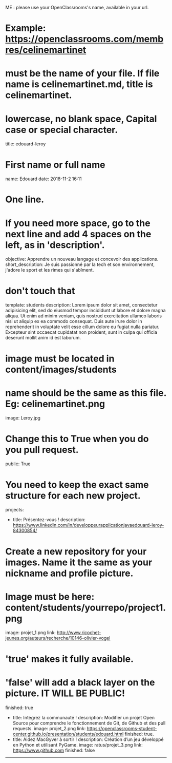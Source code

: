 ME : please use your OpenClassrooms's name, available in your url.
# Example: https://openclassrooms.com/membres/celinemartinet
# must be the name of your file. If file name is celinemartinet.md, title is celinemartinet.
# lowercase, no blank space, Capital case or special character.
title: edouard-leroy

# First name or full name
name: Edouard
date: 2018-11-2 16:11

# One line.
# If you need more space, go to the next line and add 4 spaces on the left, as in 'description'.
objective: Apprendre un nouveau langage et concevoir des applications.
short_description: Je suis passionné par la tech et son environnement, j'adore le sport et les rimes qui s'abîment.

# don't touch that
template: students
description:
    Lorem ipsum dolor sit amet, consectetur adipisicing elit, sed do eiusmod
    tempor incididunt ut labore et dolore magna aliqua. Ut enim ad minim veniam, 
    quis nostrud exercitation ullamco laboris nisi ut aliquip ex ea commodo
    consequat. Duis aute irure dolor in reprehenderit in voluptate velit esse
    cillum dolore eu fugiat nulla pariatur. Excepteur sint occaecat cupidatat non
    proident, sunt in culpa qui officia deserunt mollit anim id est laborum.

# image must be located in content/images/students
# name should be the same as this file. Eg: celinemartinet.png
image: Leroy.jpg
# Change this to True when you do you pull request.
public: True

# You need to keep the exact same structure for each new project.
projects:
- title: Présentez-vous !
description: https://www.linkedin.com/in/developpeurapplicationjavaedouard-leroy-84300854/
# Create a new repository for your images. Name it the same as your nickname and profile picture.
# Image must be here: content/students/yourrepo/project1.png
 image: projet_1.png
 link: http://www.ricochet-jeunes.org/auteurs/recherche/10146-olivier-vogel
# 'true' makes it fully available.
# 'false' will add a black layer on the picture. IT WILL BE PUBLIC!
finished: true
- title: Intégrez la communauté !
description: Modifier un projet Open Source pour comprendre le fonctionnement de Git, de Github et des pull requests. 
image: projet_2.png
link: https://openclassrooms-student-center.github.io/presentation/students/edouard.html
finished: true.
- title: Aidez MacGyver à sortir !
description: Création d’un jeu développé en Python et utilisant PyGame.
image: ratus/projet_3.png
link: https://www.github.com
finished: false
---
